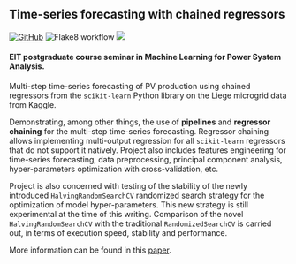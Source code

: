 ## Time-series forecasting with chained regressors

[![GitHub](https://img.shields.io/github/license/sarajcev/Seminar)](./LICENSE)
![Flake8 workflow](https://github.com/sarajcev/Seminar/actions/workflows/python-app.yml/badge.svg) 
[<img src="https://deepnote.com/buttons/launch-in-deepnote-small.svg">](https://github.com/sarajcev/Seminar)

#### EIT postgraduate course seminar in Machine Learning for Power System Analysis.

Multi-step time-series forecasting of PV production using chained regressors from the `scikit-learn` Python library on the Liege microgrid data from Kaggle. 

Demonstrating, among other things, the use of **pipelines** and **regressor chaining** for the multi-step time-series forecasting. Regressor chaining allows implementing multi-output regression for all `scikit-learn` regressors that do not support it natively. Project also includes features engineering for time-series forecasting, data preprocessing, principal component analysis, hyper-parameters optimization with cross-validation, etc.

Project is also concerned with testing of the stability of the newly introduced `HalvingRandomSearchCV` randomized search strategy for the optimization of model hyper-parameters. This new strategy is still experimental at the time of this writing. Comparison of the novel `HalvingRandomSearchCV` with the traditional `RandomizedSearchCV` is carried out, in terms of execution speed, stability and performance.

More information can be found in this [paper](https://www.zenodo.org/record/5254588).

